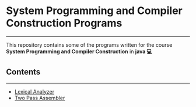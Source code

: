# System Programming and Compiler Construction Programs
------------------------------------------

This repository contains some of the programs written for the course **System Programming and Compiler Construction** in **java :computer:** 

## Contents
------------------------------------------

* [Lexical Analyzer](./Lexical_Analyzer)
* [Two Pass Assembler](./Two_Pass_Assembler)
